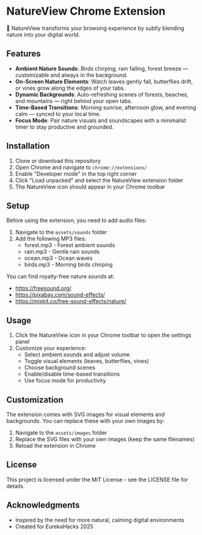 # NatureView Chrome Extension

🌿 NatureView transforms your browsing experience by subtly blending nature into your digital world.

## Features

- **Ambient Nature Sounds**: Birds chirping, rain falling, forest breeze — customizable and always in the background.
- **On-Screen Nature Elements**: Watch leaves gently fall, butterflies drift, or vines grow along the edges of your tabs.
- **Dynamic Backgrounds**: Auto-refreshing scenes of forests, beaches, and mountains — right behind your open tabs.
- **Time-Based Transitions**: Morning sunrise, afternoon glow, and evening calm — synced to your local time.
- **Focus Mode**: Pair nature visuals and soundscapes with a minimalist timer to stay productive and grounded.

## Installation

1. Clone or download this repository
2. Open Chrome and navigate to `chrome://extensions/`
3. Enable "Developer mode" in the top right corner
4. Click "Load unpacked" and select the NatureView extension folder
5. The NatureView icon should appear in your Chrome toolbar

## Setup

Before using the extension, you need to add audio files:

1. Navigate to the `assets/sounds` folder
2. Add the following MP3 files:
   - forest.mp3 - Forest ambient sounds
   - rain.mp3 - Gentle rain sounds
   - ocean.mp3 - Ocean waves
   - birds.mp3 - Morning birds chirping

You can find royalty-free nature sounds at:
- https://freesound.org/
- https://pixabay.com/sound-effects/
- https://mixkit.co/free-sound-effects/nature/

## Usage

1. Click the NatureView icon in your Chrome toolbar to open the settings panel
2. Customize your experience:
   - Select ambient sounds and adjust volume
   - Toggle visual elements (leaves, butterflies, vines)
   - Choose background scenes
   - Enable/disable time-based transitions
   - Use focus mode for productivity

## Customization

The extension comes with SVG images for visual elements and backgrounds. You can replace these with your own images by:

1. Navigate to the `assets/images` folder
2. Replace the SVG files with your own images (keep the same filenames)
3. Reload the extension in Chrome

## License

This project is licensed under the MIT License - see the LICENSE file for details.

## Acknowledgments

- Inspired by the need for more natural, calming digital environments
- Created for EurekaHacks 2025 